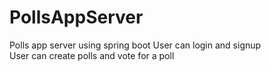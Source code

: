 # PollsAppServer
Polls app server using spring boot
User can login and signup </br>
User can create polls and vote for a poll </br>

